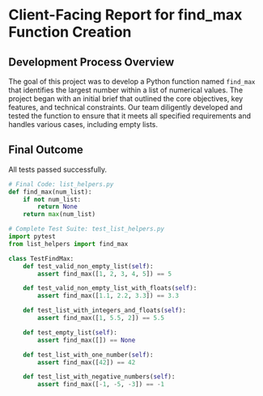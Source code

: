 # Client-Facing Report for find_max Function Creation

## Development Process Overview
The goal of this project was to develop a Python function named `find_max` that identifies the largest number within a list of numerical values. The project began with an initial brief that outlined the core objectives, key features, and technical constraints. Our team diligently developed and tested the function to ensure that it meets all specified requirements and handles various cases, including empty lists.

## Final Outcome
All tests passed successfully.

```python
# Final Code: list_helpers.py
def find_max(num_list):
    if not num_list:
        return None
    return max(num_list)
```

```python
# Complete Test Suite: test_list_helpers.py
import pytest
from list_helpers import find_max

class TestFindMax:
    def test_valid_non_empty_list(self):
        assert find_max([1, 2, 3, 4, 5]) == 5

    def test_valid_non_empty_list_with_floats(self):
        assert find_max([1.1, 2.2, 3.3]) == 3.3

    def test_list_with_integers_and_floats(self):
        assert find_max([1, 5.5, 2]) == 5.5

    def test_empty_list(self):
        assert find_max([]) == None

    def test_list_with_one_number(self):
        assert find_max([42]) == 42

    def test_list_with_negative_numbers(self):
        assert find_max([-1, -5, -3]) == -1
```